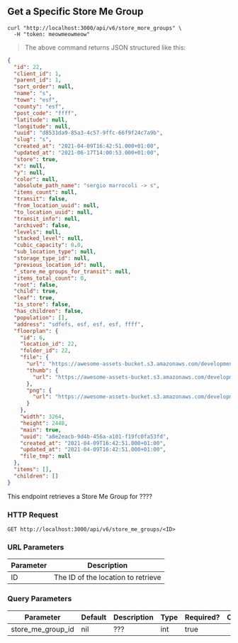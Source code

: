 ## Get a Specific Store Me Group

```shell
curl "http://localhost:3000/api/v6/store_more_groups" \
  -H "token: meowmeowmeow"
```

> The above command returns JSON structured like this:

```json
{
  "id": 22,
  "client_id": 1,
  "parent_id": 1,
  "sort_order": null,
  "name": "s",
  "town": "esf",
  "county": "esf",
  "post_code": "ffff",
  "latitude": null,
  "longitude": null,
  "uuid": "d8531da9-85a3-4c57-9ffc-66f9f24c7a9b",
  "slug": "s",
  "created_at": "2021-04-09T16:42:51.000+01:00",
  "updated_at": "2021-06-17T14:00:53.000+01:00",
  "store": true,
  "x": null,
  "y": null,
  "color": null,
  "absolute_path_name": "sergio marrocoli -> s",
  "items_count": null,
  "transit": false,
  "from_location_uuid": null,
  "to_location_uuid": null,
  "transit_info": null,
  "archived": false,
  "levels": null,
  "stacked_level": null,
  "cubic_capacity": 0.0,
  "sub_location_type": null,
  "storage_type_id": null,
  "previous_location_id": null,
  "_store_me_groups_for_transit": null,
  "items_total_count": 0,
  "root": false,
  "child": true,
  "leaf": true,
  "is_store": false,
  "has_children": false,
  "population": [],
  "address": "sdfefs, esf, esf, esf, ffff",
  "floorplan": {
    "id": 6,
    "location_id": 22,
    "folder_id": 22,
    "file": {
      "url": "https://awesome-assets-bucket.s3.amazonaws.com/development/uploads/floorplan/file/6/20210217_081919.jpg",
      "thumb": {
        "url": "https://awesome-assets-bucket.s3.amazonaws.com/development/uploads/floorplan/file/6/thumb_20210217_081919_thumb.png"
      },
      "png": {
        "url": "https://awesome-assets-bucket.s3.amazonaws.com/development/uploads/floorplan/file/6/png_20210217_081919_png.png"
      }
    },
    "width": 3264,
    "height": 2448,
    "main": true,
    "uuid": "a8e2eacb-9d4b-456a-a101-f19fc0fa53fd",
    "created_at": "2021-04-09T16:42:51.000+01:00",
    "updated_at": "2021-04-09T16:42:51.000+01:00",
    "file_tmp": null
  },
  "items": [],
  "children": []
}
```

This endpoint retrieves a Store Me Group for ????

### HTTP Request

`GET http://localhost:3000/api/v6/store_me_groups/<ID>`

### URL Parameters

Parameter | Description
--------- | -----------
ID | The ID of the location to retrieve

### Query Parameters

Parameter | Default | Description | Type | Required? | Options
--------- | ------- | ----------- | ---- | -------- | -------
store_me_group_id | nil | ??? | int | true |